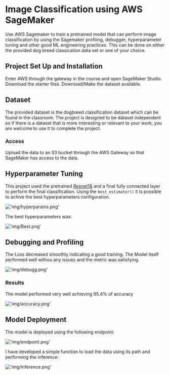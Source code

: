 # Image Classification using AWS SageMaker

Use AWS Sagemaker to train a pretrained model that can perform image classification by using the Sagemaker profiling, debugger, hyperparameter tuning and other good ML engineering practices. This can be done on either the provided dog breed classication data set or one of your choice.

## Project Set Up and Installation
Enter AWS through the gateway in the course and open SageMaker Studio. 
Download the starter files.
Download/Make the dataset available. 

## Dataset
The provided dataset is the dogbreed classification dataset which can be found in the classroom.
The project is designed to be dataset independent so if there is a dataset that is more interesting or relevant to your work, you are welcome to use it to complete the project.

### Access
Upload the data to an S3 bucket through the AWS Gateway so that SageMaker has access to the data. 

## Hyperparameter Tuning
This project used the pretrained [Resnet18](https://pytorch.org/hub/pytorch_vision_resnet/) and a final fully connected layer to perform the final classification. Using the `best_estimator()` it is possible to achive the best hyperparameters configuration.

!['img/hyperparams.png']('./img/hyperparams.png')

The best hyperparameters was:

!['img/Best.png']('./img/Best.png')

## Debugging and Profiling

The Loss decreased smoothly indicating a good training. The Model itself performed well withou any issues and the metric was satisfying.

!['img/debugg.png']('./img/debugg.png')

### Results

The model performed very well achieving 95.4% of accuracy

!['img/accuracy.png']('./img/accuracy.png')


## Model Deployment
The model is deployed using the following endpoint:

!['img/endpoint.png']('./img/endpoint.png')

I have developed a simple function to load the data using its path and performing the inference:

!['img/inference.png']('./img/inference.png')
